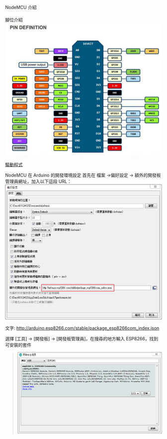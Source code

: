 NodeMCU 介紹

####
腳位介紹
![](https://github.com/derricktsai0904/Arduino/blob/master/04%20NodeMCU/NodeMCU%E8%85%B3%E4%BD%8D.PNG?raw=true)


[驅動程式]:https://github.com/derricktsai0904/Arduino/blob/master/04%20NodeMCU/%3D-CH341SER_WINDOWS.zip "=-CH341SER_WINDOWS.zip"

[驅動程式]


NodeMCU 在 Arduino 的開發環境設定
首先在
檔案 →偏好設定 → 額外的開發板管理員網址，加入以下這段 URL：
![](https://github.com/derricktsai0904/Arduino/blob/master/04%20NodeMCU/ESP8266%E7%B6%B2%E5%9D%80.png?raw=true)

文字: http://arduino.esp8266.com/stable/package_esp8266com_index.json


選擇 [工具] → [開發板] → [開發板管理員]，在搜尋的地方輸入 ESP8266，找到可安裝的套件
>![](https://github.com/derricktsai0904/Arduino/blob/master/04%20NodeMCU/ESP8266_%E9%96%8B%E7%99%BC%E7%AE%A1%E7%90%86%E5%93%A1.png?raw=true)


